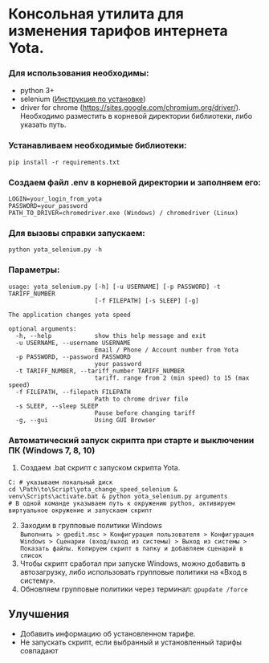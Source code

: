 # Консольная утилита для изменения тарифов интернета Yota.

### Для использования необходимы:
- python 3+
- selenium ([Инструкция по установке](https://selenium-python.com/install-chromedriver-chrome))
- driver for chrome (https://sites.google.com/chromium.org/driver/). Необходимо разместить в корневой директории библиотеки, либо указать путь.

### Устанавливаем необходимые библиотеки:
```
pip install -r requirements.txt
```

### Создаем файл .env в корневой директории и заполняем его: 
```
LOGIN=your_login_from_yota
PASSWORD=your_password
PATH_TO_DRIVER=chromedriver.exe (Windows) / chromedriver (Linux)
```

### Для вызовы справки запускаем:
```
python yota_selenium.py -h
```

### Параметры:
```
usage: yota_selenium.py [-h] [-u USERNAME] [-p PASSWORD] -t TARIFF_NUMBER
                        [-f FILEPATH] [-s SLEEP] [-g]

The application changes yota speed

optional arguments:
  -h, --help            show this help message and exit
  -u USERNAME, --username USERNAME
                        Email / Phone / Account number from Yota
  -p PASSWORD, --password PASSWORD
                        your password
  -t TARIFF_NUMBER, --tariff_number TARIFF_NUMBER
                        tariff. range from 2 (min speed) to 15 (max speed)
  -f FILEPATH, --filepath FILEPATH
                        Path to chrome driver file
  -s SLEEP, --sleep SLEEP
                        Pause before changing tariff
  -g, --gui             Using GUI Browser
```

### Автоматический запуск скрипта при старте и выключении ПК (Windows 7, 8, 10)

1. Создаем .bat скрипт с запуском скрипта Yota.
```
С: # указываем локальный диск
cd \Path\to\Script\yota_change_speed_selenium & venv\Scripts\activate.bat & python yota_selenium.py arguments
# В одной команде указываем путь к окружению python, активируем виртуальное окружение и запускаем скрипт
```
2. Заходим в групповые политики Windows  
`Выполнить > gpedit.msc > Конфигурация пользователя > Конфигурация Windows > Сценарии (вход/выход из системы) > Выход из системы > Показать файлы. Копируем скрипт в папку и добавляем сценарий в список` 
3. Чтобы скрипт сработал при запуске Windows, можно добавить в автозагрузку, либо использовать групповые политики на «Вход в систему».
4. Обновляем групповые политики через терминал: `gpupdate /force`

## Улучшения

- Добавить информацию об установленном тарифе.
- Не запускать скрипт, если выбранный и установленный тарифы совпадают


